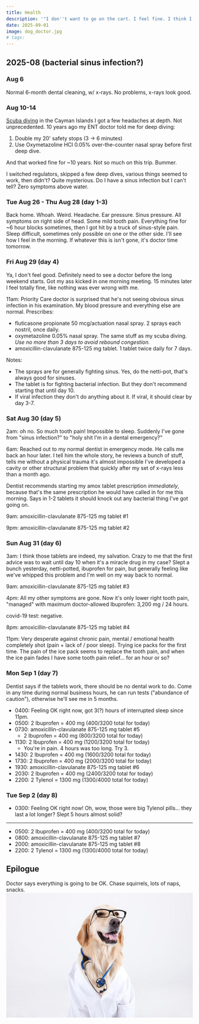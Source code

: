 ```yaml
---
title: Health
description: '"I don''t want to go on the cart. I feel fine. I think I''ll go for a walk. I feel happy!"'
date: 2025-09-01
image: dog_doctor.jpg
# tags:
---
```


## 2025-08 (bacterial sinus infection?)

### Aug 6

Normal 6-month dental cleaning, w/ x-rays. No problems, x-rays look good.

### Aug 10-14

[Scuba diving](../scuba/) in the Cayman Islands I got a few headaches at depth. 
Not unprecedented. 10 years ago my ENT doctor told me for deep diving:

1. Double my 20' safety stops (3 -> 6 minutes)
2. Use Oxymetazoline HCI 0.05% over-the-counter nasal spray before first deep dive.

And that worked fine for ~10 years. Not so much on this trip. Bummer.

I switched regulators, skipped a few deep dives, various things seemed to work, then didn't?
Quite mysterious. Do I have a sinus infection but I can't tell?
Zero symptoms above water.

### Tue Aug 26 - Thu Aug 28 (day 1-3)

Back home. Whoah. Weird. Headache. Ear pressure. Sinus pressure.
All symptoms on right side of head.
Some mild tooth pain.
Everything fine for ~6 hour blocks sometimes, then I got hit by a truck of sinus-style pain.
Sleep difficult, sometimes only possible on one or the other side.
I'll see how I feel in the morning. If whatever this is isn't gone, it's doctor time
tomorrow.

### Fri Aug 29 (day 4)

Ya, I don't feel good. Definitely need to see a doctor before the long weekend starts.
Got my ass kicked in one morning meeting. 15 minutes later I feel totally fine, like nothing
was ever wrong with me.

11am: Priority Care doctor is surprised that he's not seeing obvious sinus infection in his examination. My blood pressure and everything else are normal. Prescribes:
* fluticasone propionate 50 mcg/actuation nasal spray. 2 sprays each nostril, once daily.
* oxymetazoline 0.05% nasal spray. The same stuff as my scuba diving.
  _Use no more than 3 days to avoid rebound congestion._
* amoxicillin-clavulanate 875-125 mg tablet. 1 tablet twice daily for 7 days.

Notes:

* The sprays are for generally fighting sinus. Yes, do the netti-pot, that's always
  good for sinuses.
* The tablet is for fighting bacterial infection. But they don't recommend starting
  that until day 10.
* If viral infection they don't do anything about it. If viral, it should clear by day 3-7.

### Sat Aug 30 (day 5)

2am: oh no. So much tooth pain! Impossible to sleep. Suddenly I've gone from "sinus infection?"
to "holy shit I'm in a dental emergency?"

6am: Reached out to my normal dentist in emergency mode. He calls me back an hour
later. I tell him the whole story, he reviews a bunch of stuff, tells me without a
physical trauma it's almost impossible I've developed a cavity or other structural
problem that quickly after my set of x-rays less than a month ago.

Dentist recommends starting my amox tablet prescription *immediately*, because that's
the same prescription he would have called in for me this morning.
Says in 1-2 tablets it should knock out any bacterial thing I've got going on.

9am: amoxicillin-clavulanate 875-125 mg tablet #1

9pm: amoxicillin-clavulanate 875-125 mg tablet #2

### Sun Aug 31 (day 6)

3am: I think those tablets are indeed, my salvation. Crazy to me
that the first advice was to wait until day 10 when it's a miracle drug in my case?
Slept a bunch yesterday, netti-potted, ibuprofen for pain, but generally feeling like
we've whipped this problem and I'm well on my way back to normal.

9am: amoxicillin-clavulanate 875-125 mg tablet #3

4pm: All my other symptoms are gone. Now it's only lower right tooth pain,
"managed" with maximum doctor-allowed Ibuprofen: 3,200 mg / 24 hours.

covid-19 test: negative.

8pm: amoxicillin-clavulanate 875-125 mg tablet #4

11pm: Very desperate against chronic pain, mental / emotional health completely
shot (pain + lack of / poor sleep).
Trying ice packs for the first time. The pain of the ice pack seems to replace
the tooth pain, and when the ice pain fades I have some tooth pain relief...
for an hour or so?

### Mon Sep 1 (day 7)

Dentist says if the tablets work, there should be no dental work to do.
Come in any time during normal business hours, he can run tests ("abundance
of caution"), otherwise he'll see me in 5 months.

* 0400: Feeling OK right now, got 3(?) hours of interrupted sleep since 11pm.
* 0500: 2 Ibuprofen = 400 mg (400/3200 total for today)
* 0730: amoxicillin-clavulanate 875-125 mg tablet #5
    * 2 Ibuprofen = 400 mg (800/3200 total for today)
* 1130: 2 Ibuprofen = 400 mg (1200/3200 total for today)
    * You're in pain. 4 hours was too long. Try 3.
* 1430: 2 Ibuprofen = 400 mg (1600/3200 total for today)
* 1730: 2 Ibuprofen = 400 mg (2000/3200 total for today)
* 1930: amoxicillin-clavulanate 875-125 mg tablet #6
* 2030: 2 Ibuprofen = 400 mg (2400/3200 total for today)
* 2200: 2 Tylenol = 1300 mg (1300/4000 total for today)

### Tue Sep 2 (day 8)

* 0300: Feeling OK right now! Oh, wow, those were big Tylenol pills... they last a lot longer?
Slept 5 hours almost solid?

---

* 0500: 2 Ibuprofen = 400 mg (400/3200 total for today)
* 0800: amoxicillin-clavulanate 875-125 mg tablet #7
* 2000: amoxicillin-clavulanate 875-125 mg tablet #8
* 2200: 2 Tylenol = 1300 mg (1300/4000 total for today)


## Epilogue
Doctor says everything is going to be OK. Chase squirrels, lots of naps, snacks.
<img src="./dog_doctor.jpg" alt="Dog doctor"/>
